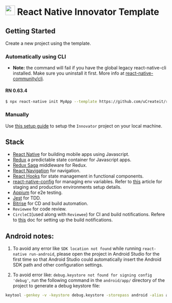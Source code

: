# <img src="https://media.giphy.com/media/w3Xk32k021sXJyFMIZ/giphy.gif" width="30" height="30" /> React Native Innovator Template

## Getting Started


Create a new project using the template.
### Automatically using CLI
- **Note:** the command will fail if you have the global legacy react-native-cli installed. Make sure you uninstall it first. More info at [react-native-community/cli](https://github.com/react-native-community/cli#about).

#### RN 0.63.4

```bash
$ npx react-native init MyApp --template https://github.com/uCreateit/react-native-innovator.git
```

### Manually
  Use [this setup guide](docs/PROJECT_SETUP.md) to setup the `Innovator` project on your local machine.

## Stack
- [React Native](https://facebook.github.io/react-native/) for building mobile apps using Javascript.
- [Redux](https://redux.js.org/) a predictable state container for Javascript apps.
- [Redux Saga](https://github.com/redux-saga/redux-saga) middleware for Redux.
- [React Navigation](https://reactnavigation.org/) for navigation.
- [React Hooks](https://reactjs.org/docs/hooks-intro.html) for state management in functional components.
- [react-native-config](https://github.com/luggit/react-native-config) for managing env variables. Refer to [this](https://ajaysidhu17.medium.com/configure-production-and-staging-environments-in-react-native-6c0d0faad034) article for staging and production environments setup details.
- [Appium](https://appium.io/) for e2e testing.
- [Jest](https://jestjs.io/) for TDD.
- [Bitrise](https://www.bitrise.io/) for CD and build automation.
- `Reviewee` for code review.
- `CircleCI`(used along with `Reviewee`) for CI and build notifications. Refere to [this](./docs/REVIEWEE_CIRCLE_CI_CONFIG.md) doc for setting up the build notifications.

## Android notes:

1. To avoid any error like ``SDK location not found`` while running ``react-native run-android``, please open the project in Android Studio for the first time so that Android Studio could automatically insert the Android SDK path and other configuration settings.

2. To avoid error like: ``debug.keystore not found for signing config 'debug'``, run the following command in the ``android/app/`` directory of the project to generate a debug keystore file:

```bash
keytool -genkey -v -keystore debug.keystore -storepass android -alias androiddebugkey -keypass android -keyalg RSA -keysize 2048 -validity 10000
```
